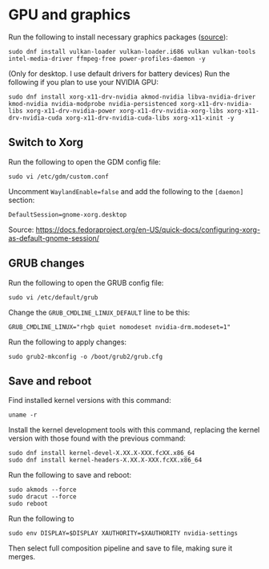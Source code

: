 # GPU and graphics

Run the following to install necessary graphics packages ([source](https://www.reddit.com/r/Fedora/comments/ud4uv0/fedora_for_gaming/)):

```
sudo dnf install vulkan-loader vulkan-loader.i686 vulkan vulkan-tools intel-media-driver ffmpeg-free power-profiles-daemon -y
```

(Only for desktop. I use default drivers for battery devices) Run the following if you plan to use your NVIDIA GPU:

```
sudo dnf install xorg-x11-drv-nvidia akmod-nvidia libva-nvidia-driver kmod-nvidia nvidia-modprobe nvidia-persistenced xorg-x11-drv-nvidia-libs xorg-x11-drv-nvidia-power xorg-x11-drv-nvidia-xorg-libs xorg-x11-drv-nvidia-cuda xorg-x11-drv-nvidia-cuda-libs xorg-x11-xinit -y
```

## Switch to Xorg

Run the following to open the GDM config file:

```
sudo vi /etc/gdm/custom.conf
```

Uncomment `WaylandEnable=false` and add the following to the `[daemon]` section:

```
DefaultSession=gnome-xorg.desktop
```

Source: https://docs.fedoraproject.org/en-US/quick-docs/configuring-xorg-as-default-gnome-session/

## GRUB changes

Run the following to open the GRUB config file:

```
sudo vi /etc/default/grub
```

Change the `GRUB_CMDLINE_LINUX_DEFAULT` line to be this:

```
GRUB_CMDLINE_LINUX="rhgb quiet nomodeset nvidia-drm.modeset=1"
```

Run the following to apply changes:

```
sudo grub2-mkconfig -o /boot/grub2/grub.cfg
```

## Save and reboot

Find installed kernel versions with this command:

```
uname -r
```

Install the kernel development tools with this command, replacing the kernel version with those found with the previous command:

```
sudo dnf install kernel-devel-X.XX.X-XXX.fcXX.x86_64
sudo dnf install kernel-headers-X.XX.X-XXX.fcXX.x86_64
```


Run the following to save and reboot:

```
sudo akmods --force
sudo dracut --force
sudo reboot
```

Run the following to

```
sudo env DISPLAY=$DISPLAY XAUTHORITY=$XAUTHORITY nvidia-settings
```

Then select full composition pipeline and save to file, making sure it merges.
